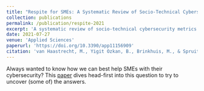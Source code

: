 ```yaml
---
title: "Respite for SMEs: A Systematic Review of Socio-Technical Cybersecurity Metrics"
collection: publications
permalink: /publication/respite-2021
excerpt: 'A systematic review of socio-technical cybersecurity metrics.'
date: 2021-07-27
venue: 'Applied Sciences'
paperurl: 'https://doi.org/10.3390/app11156909'
citation: 'van Haastrecht, M., Yigit Ozkan, B., Brinkhuis, M., & Spruit, M. (2021). &quot;Respite for SMEs: A Systematic Review of Socio-Technical Cybersecurity Metrics.&quot; <i>Applied Sciences</i>, 11(15), 6909.'
---
```

Always wanted to know how we can best help SMEs with their cybersecurity? This [paper](https://doi.org/10.3390/app11156909) dives head-first into this question to try to uncover (some of) the answers.
